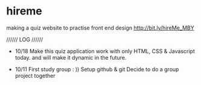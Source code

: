 # hireme

making a quiz website to practise front end design
http://bit.ly/hireMe_MBY

////// LOG //////  
- 10/18 
Make this quiz application work with only HTML, CSS & Javascript today.
and will make it dynamic in the future.


- 10/11
First study group : )) 
Setup github & git
Decide to do a group project together